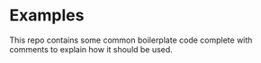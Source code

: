 # Examples

This repo contains some common boilerplate code complete with comments to explain how it should be used. 